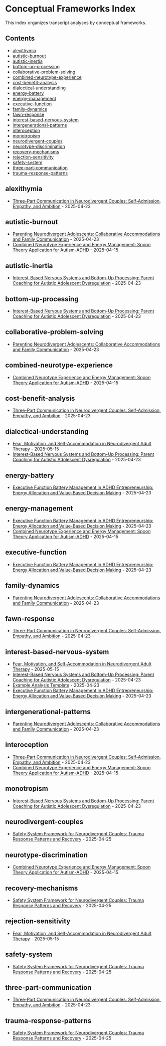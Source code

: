 # Conceptual Frameworks Index

This index organizes transcript analyses by conceptual frameworks.

## Contents

- [alexithymia](#alexithymia)
- [autistic-burnout](#autistic-burnout)
- [autistic-inertia](#autistic-inertia)
- [bottom-up-processing](#bottom-up-processing)
- [collaborative-problem-solving](#collaborative-problem-solving)
- [combined-neurotype-experience](#combined-neurotype-experience)
- [cost-benefit-analysis](#cost-benefit-analysis)
- [dialectical-understanding](#dialectical-understanding)
- [energy-battery](#energy-battery)
- [energy-management](#energy-management)
- [executive-function](#executive-function)
- [family-dynamics](#family-dynamics)
- [fawn-response](#fawn-response)
- [interest-based-nervous-system](#interest-based-nervous-system)
- [intergenerational-patterns](#intergenerational-patterns)
- [interoception](#interoception)
- [monotropism](#monotropism)
- [neurodivergent-couples](#neurodivergent-couples)
- [neurotype-discrimination](#neurotype-discrimination)
- [recovery-mechanisms](#recovery-mechanisms)
- [rejection-sensitivity](#rejection-sensitivity)
- [safety-system](#safety-system)
- [three-part-communication](#three-part-communication)
- [trauma-response-patterns](#trauma-response-patterns)

## alexithymia

- [Three-Part Communication in Neurodivergent Couples: Self-Admission, Empathy, and Ambition](transcript-analyses/04-23-2025_three-part-communication-neurodivergent-couples.md) - 2025-04-23

## autistic-burnout

- [Parenting Neurodivergent Adolescents: Collaborative Accommodations and Family Communication](transcript-analyses/04-23-2025_parenting-neurodivergent-adolescents-accommodations.md) - 2025-04-23
- [Combined Neurotype Experience and Energy Management: Spoon Theory Application for Autism-ADHD](transcript-analyses/2025-04-23_combined-neurotype-analysis.md) - 2025-04-15

## autistic-inertia

- [Interest-Based Nervous Systems and Bottom-Up Processing: Parent Coaching for Autistic Adolescent Dysregulation](transcript-analyses/2025-04-23_updated-transcript-analysis.md) - 2025-04-23

## bottom-up-processing

- [Interest-Based Nervous Systems and Bottom-Up Processing: Parent Coaching for Autistic Adolescent Dysregulation](transcript-analyses/2025-04-23_updated-transcript-analysis.md) - 2025-04-23

## collaborative-problem-solving

- [Parenting Neurodivergent Adolescents: Collaborative Accommodations and Family Communication](transcript-analyses/04-23-2025_parenting-neurodivergent-adolescents-accommodations.md) - 2025-04-23

## combined-neurotype-experience

- [Combined Neurotype Experience and Energy Management: Spoon Theory Application for Autism-ADHD](transcript-analyses/2025-04-23_combined-neurotype-analysis.md) - 2025-04-15

## cost-benefit-analysis

- [Three-Part Communication in Neurodivergent Couples: Self-Admission, Empathy, and Ambition](transcript-analyses/04-23-2025_three-part-communication-neurodivergent-couples.md) - 2025-04-23

## dialectical-understanding

- [Fear, Motivation, and Self-Accommodation in Neurodivergent Adult Therapy](transcript-analyses/05-15-2025_fear-motivation-neurodivergent-therapy.md) - 2025-05-15
- [Interest-Based Nervous Systems and Bottom-Up Processing: Parent Coaching for Autistic Adolescent Dysregulation](transcript-analyses/2025-04-23_updated-transcript-analysis.md) - 2025-04-23

## energy-battery

- [Executive Function Battery Management in ADHD Entrepreneurship: Energy Allocation and Value-Based Decision Making](transcript-analyses/04-23-2025_executive-function-battery-adhd-entrepreneurship.md) - 2025-04-23

## energy-management

- [Executive Function Battery Management in ADHD Entrepreneurship: Energy Allocation and Value-Based Decision Making](transcript-analyses/04-23-2025_executive-function-battery-adhd-entrepreneurship.md) - 2025-04-23
- [Combined Neurotype Experience and Energy Management: Spoon Theory Application for Autism-ADHD](transcript-analyses/2025-04-23_combined-neurotype-analysis.md) - 2025-04-15

## executive-function

- [Executive Function Battery Management in ADHD Entrepreneurship: Energy Allocation and Value-Based Decision Making](transcript-analyses/04-23-2025_executive-function-battery-adhd-entrepreneurship.md) - 2025-04-23

## family-dynamics

- [Parenting Neurodivergent Adolescents: Collaborative Accommodations and Family Communication](transcript-analyses/04-23-2025_parenting-neurodivergent-adolescents-accommodations.md) - 2025-04-23

## fawn-response

- [Three-Part Communication in Neurodivergent Couples: Self-Admission, Empathy, and Ambition](transcript-analyses/04-23-2025_three-part-communication-neurodivergent-couples.md) - 2025-04-23

## interest-based-nervous-system

- [Fear, Motivation, and Self-Accommodation in Neurodivergent Adult Therapy](transcript-analyses/05-15-2025_fear-motivation-neurodivergent-therapy.md) - 2025-05-15
- [Interest-Based Nervous Systems and Bottom-Up Processing: Parent Coaching for Autistic Adolescent Dysregulation](transcript-analyses/2025-04-23_updated-transcript-analysis.md) - 2025-04-23
- [Example Analysis Template](transcript-analyses/04-23-2025_analyzed-transcript-1.md) - 2025-04-23
- [Executive Function Battery Management in ADHD Entrepreneurship: Energy Allocation and Value-Based Decision Making](transcript-analyses/04-23-2025_executive-function-battery-adhd-entrepreneurship.md) - 2025-04-23

## intergenerational-patterns

- [Parenting Neurodivergent Adolescents: Collaborative Accommodations and Family Communication](transcript-analyses/04-23-2025_parenting-neurodivergent-adolescents-accommodations.md) - 2025-04-23

## interoception

- [Three-Part Communication in Neurodivergent Couples: Self-Admission, Empathy, and Ambition](transcript-analyses/04-23-2025_three-part-communication-neurodivergent-couples.md) - 2025-04-23
- [Combined Neurotype Experience and Energy Management: Spoon Theory Application for Autism-ADHD](transcript-analyses/2025-04-23_combined-neurotype-analysis.md) - 2025-04-15

## monotropism

- [Interest-Based Nervous Systems and Bottom-Up Processing: Parent Coaching for Autistic Adolescent Dysregulation](transcript-analyses/2025-04-23_updated-transcript-analysis.md) - 2025-04-23

## neurodivergent-couples

- [Safety System Framework for Neurodivergent Couples: Trauma Response Patterns and Recovery](transcript-analyses/2025-04-25_safety-system-framework-neurodivergent-couples.md) - 2025-04-25

## neurotype-discrimination

- [Combined Neurotype Experience and Energy Management: Spoon Theory Application for Autism-ADHD](transcript-analyses/2025-04-23_combined-neurotype-analysis.md) - 2025-04-15

## recovery-mechanisms

- [Safety System Framework for Neurodivergent Couples: Trauma Response Patterns and Recovery](transcript-analyses/2025-04-25_safety-system-framework-neurodivergent-couples.md) - 2025-04-25

## rejection-sensitivity

- [Fear, Motivation, and Self-Accommodation in Neurodivergent Adult Therapy](transcript-analyses/05-15-2025_fear-motivation-neurodivergent-therapy.md) - 2025-05-15

## safety-system

- [Safety System Framework for Neurodivergent Couples: Trauma Response Patterns and Recovery](transcript-analyses/2025-04-25_safety-system-framework-neurodivergent-couples.md) - 2025-04-25

## three-part-communication

- [Three-Part Communication in Neurodivergent Couples: Self-Admission, Empathy, and Ambition](transcript-analyses/04-23-2025_three-part-communication-neurodivergent-couples.md) - 2025-04-23

## trauma-response-patterns

- [Safety System Framework for Neurodivergent Couples: Trauma Response Patterns and Recovery](transcript-analyses/2025-04-25_safety-system-framework-neurodivergent-couples.md) - 2025-04-25

